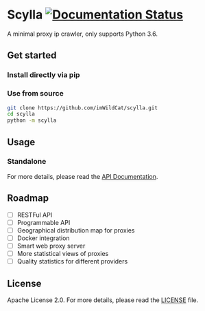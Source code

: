 Scylla [![Documentation Status](https://readthedocs.org/projects/scylla-py/badge/?version=latest)](http://scylla.wildcat.io/en/latest/?badge=latest)
===

A minimal proxy ip crawler, only supports Python 3.6.



## Get started

### Install directly via pip

### Use from source

```bash
git clone https://github.com/imWildCat/scylla.git
cd scylla
python -m scylla
```

## Usage

### Standalone


For more details, please read the [API Documentation](http://scylla.wildcat.io/en/latest/py-modindex.html).

## Roadmap

- [ ] RESTFul API
- [ ] Programmable API
- [ ] Geographical distribution map for proxies
- [ ] Docker integration
- [ ] Smart web proxy server
- [ ] More statistical views of proxies
- [ ] Quality statistics for different providers

## License

Apache License 2.0. For more details, please read the [LICENSE](./LICENSE) file.